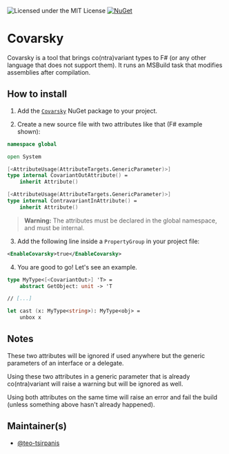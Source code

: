![Licensed under the MIT License](https://img.shields.io/github/license/teo-tsirpanis/Covarsky.svg)
[![NuGet](https://img.shields.io/nuget/v/Covarsky.svg)](https://nuget.org/packages/Covarsky)

# Covarsky

Covarsky is a tool that brings co(ntra)variant types to F# (or any other language that does not support them). It runs an MSBuild task that modifies assemblies after compilation.

## How to install

1. Add the [`Covarsky`](https://nuget.org/packages/Covarsky) NuGet package to your project.

2. Create a new source file with two attributes like that (F# example shown):

``` fsharp
namespace global

open System

[<AttributeUsage(AttributeTargets.GenericParameter)>]
type internal CovariantOutAttribute() =
    inherit Attribute()

[<AttributeUsage(AttributeTargets.GenericParameter)>]
type internal ContravariantInAttribute() =
    inherit Attribute()
```

> __Warning:__ The attributes must be declared in the global namespace, and must be internal.

3. Add the following line inside a `PropertyGroup` in your project file:

``` xml
<EnableCovarsky>true</EnableCovarsky>
```

4. You are good to go! Let's see an example.

``` fsharp
type MyType<[<CovariantOut>] 'T> =
    abstract GetObject: unit -> 'T

// [...]

let cast (x: MyType<string>): MyType<obj> =
    unbox x
```

## Notes

These two attributes will be ignored if used anywhere but the generic parameters of an interface or a delegate.

Using these two attributes in a generic parameter that is already co(ntra)variant will raise a warning but will be ignored as well.

Using both attributes on the same time will raise an error and fail the build (unless something above hasn't already happened).

## Maintainer(s)

- [@teo-tsirpanis](https://github.com/teo-tsirpanis)
